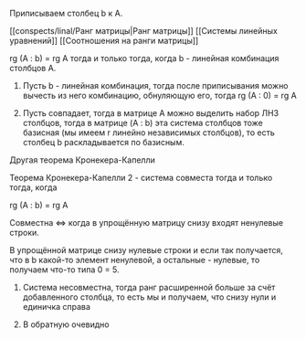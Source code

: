 Приписываем столбец b к А.

[[conspects/linal/Ранг матрицы|Ранг матрицы]]
[[Системы линейных уравнений]]
[[Соотношения на ранги матрицы]]


rg (A : b) = rg A тогда и только тогда, когда b - линейная комбинация столбцов А.

1) Пусть b - линейная комбинация, тогда после приписывания можно вычесть из него комбинацию, обнуляющую его, тогда rg (A : 0) = rg A

2) Пусть совпадает, тогда в матрице А можно выделить набор ЛНЗ столбцов, тогда в матрице (A : b) эта система столбцов тоже базисная (мы имеем r линейно независимых столбцов), то есть столбец b раскладывается по базисным.

Другая теорема Кронекера-Капелли

Теорема Кронекера-Капелли 2 - система совместа тогда и только тогда, когда

rg (A : b) = rg A

Совместна <=> когда в упрощённую матрицу снизу входят ненулевые строки.

В упрощённой матрице снизу нулевые строки и если так получается, что в b какой-то элемент ненулевой, а остальные - нулевые, то получаем что-то типа 0 = 5.

1) Система несовместна, тогда ранг расширенной больше за счёт добавленного столбца, то есть мы и получаем, что снизу нули и единичка справа

1) В обратную очевидно

